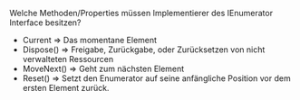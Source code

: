 Welche Methoden/Properties müssen Implementierer des IEnumerator Interface besitzen?
* Current => Das momentane Element
* Dispose() => Freigabe, Zurückgabe, oder Zurücksetzen von nicht verwalteten Ressourcen
* MoveNext() => Geht zum nächsten Element
* Reset() => Setzt den Enumerator auf seine anfängliche Position vor dem ersten Element zurück.